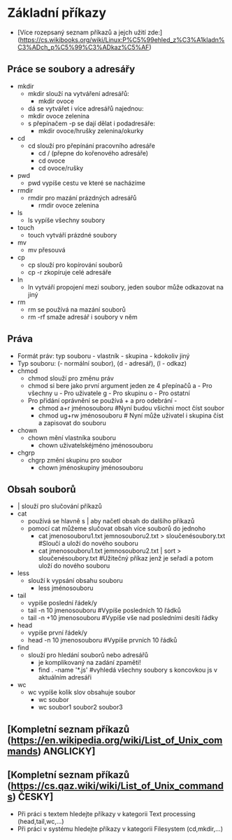 # Základní příkazy
* [Více rozepsaný seznam příkazů a jejch užití zde:] (https://cs.wikibooks.org/wiki/Linux:P%C5%99ehled_z%C3%A1kladn%C3%ADch_p%C5%99%C3%ADkaz%C5%AF)
## Práce se soubory a adresářy
* mkdir 
  * mkdir slouží na vytváření adresářů: 
    * mkdir ovoce
   * dá se vytvářet i více adresářů najednou: 
    * mkdir ovoce zelenina
  * s přepínačem -p se dají dělat i podadresáře:
    * mkdir ovoce/hrušky zelenina/okurky
* cd
  * cd slouží pro přepínání pracovního adresáře
    * cd / (přepne do kořenového adresáře)
    * cd ovoce
    * cd ovoce/rušky
* pwd
  * pwd vypíše cestu ve které se nacházíme
* rmdir
  * rmdir pro mazání prázdných adresářů
    * rmdir ovoce zelenina
* ls
  * ls vypíše všechny soubory
* touch
  * touch vytváří prázdné soubory
* mv
  * mv přesouvá 
* cp
  * cp slouží pro kopírování souborů
  * cp -r zkopíruje celé adresáře
* ln
  * ln vytváří propojení mezi soubory, jeden soubor může odkazovat na jiný
* rm
  * rm se používá na mazání souborů 
  * rm -rf smaže adresář i soubory v něm
## Práva
* Formát práv: typ souboru - vlastník - skupina - kdokoliv jiný 
* Typ souboru: (- normální soubor), (d - adresář), (l - odkaz)
* chmod
  * chmod slouží pro změnu práv
  * chmod si bere jako první argument jeden ze 4 přepínačů a - Pro všechny u - Pro uživatele g - Pro skupinu o - Pro ostatní
  * Pro přidání oprávnění se používá + a pro odebrání -
    * chmod a+r jménosouboru #Nyní budou všichni moct číst soubor
    * chmod ug+rw jménosouboru # Nyní může uživatel i skupina číst a zapisovat do souboru
* chown
  * chown mění vlastníka souboru
    * chown uživatelskéjméno jménosouboru
* chgrp
  * chgrp změní skupinu pro soubor
    * chown jménoskupiny jménosouboru
## Obsah souborů
* | slouží pro slučování příkazů
* cat
  * používá se hlavně s | aby načetl obsah do dalšího příkazů
  * pomocí cat můžeme slučovat obsah více souborů do jednoho
    * cat jmenosouboru1.txt jemnosouboru2.txt > sloučenésoubory.txt #Sloučí a uloží do nového souboru
    * cat jmenosouboru1.txt jemnosouboru2.txt | sort > sloučenésoubory.txt #Užitečný příkaz jenž je seřadí a potom uloží do nového souboru
* less
  * slouží k vypsání obsahu souboru
    * less jménosouboru
* tail
  * vypíše poslední řádek/y
  * tail -n 10 jmenosouboru #Vypíše posledních 10 řádků
  * tail -n +10 jmenosouboru #Vypíše vše nad posledními desíti řádky
* head
  * vypíše první řádek/y
  * head -n 10 jmenosouboru #Vypíše prvních 10 řádků
* find
  * slouží pro hledání souborů nebo adresářů
    * je komplikovaný na zadání zpaměti!
    * find . -name '*.js' #vyhledá všechny soubory s koncovkou js v aktuálním adresáři 
* wc
  * wc vypíše kolik slov obsahuje soubor
    * wc soubor
    * wc soubor1 soubor2 soubor3
    
## [Kompletní seznam příkazů (https://en.wikipedia.org/wiki/List_of_Unix_commands) ANGLICKY]
## [Kompletní seznam příkazů (https://cs.qaz.wiki/wiki/List_of_Unix_commands) ČESKY]
* Při práci s textem hledejte příkazy v kategorii Text processing	(head,tail,wc,...)
* Při práci v systému hledejte příkazy v kategorii Filesystem (cd,mkdir,...)
